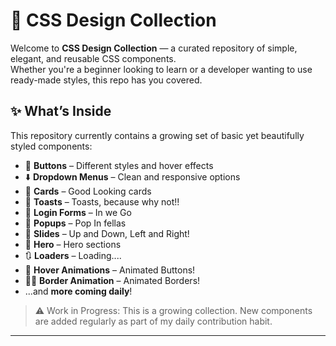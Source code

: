 # 🎨 CSS Design Collection

Welcome to **CSS Design Collection** — a curated repository of simple, elegant, and reusable CSS components.  
Whether you're a beginner looking to learn or a developer wanting to use ready-made styles, this repo has you covered.

## ✨ What’s Inside

This repository currently contains a growing set of basic yet beautifully styled components:

- 🔘 **Buttons** – Different styles and hover effects  
- ⬇️ **Dropdown Menus** – Clean and responsive options
- 🧧 **Cards** – Good Looking cards
- 🍞 **Toasts** – Toasts, because why not!!
- 📝 **Login Forms** – In we Go
- 🍿 **Popups** – Pop In fellas
- 🛝 **Slides** – Up and Down, Left and Right!
- 🦸 **Hero** – Hero sections
- 🔃 **Loaders** – Loading....
- 🦄 **Hover Animations** – Animated Buttons!
- 😶‍🌫️ **Border Animation** – Animated Borders!
- ...and **more coming daily**!

> ⚠️ Work in Progress: This is a growing collection. New components are added regularly as part of my daily contribution habit.

---
